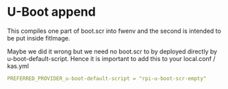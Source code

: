 # U-Boot append

This compiles one part of boot.scr into fwenv and the second is intended to be put inside fitImage.

Maybe we did it wrong but we need no boot.scr to by deployed directly by u-boot-default-script.
Hence it is important to add this to your local.conf / kas.yml

```yaml
PREFERRED_PROVIDER_u-boot-default-script = "rpi-u-boot-scr-empty"
```
